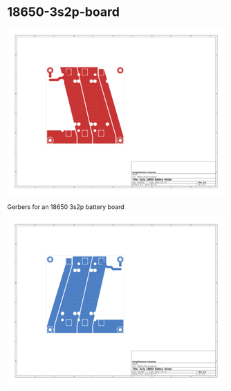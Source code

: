 # 18650-3s2p-board
![Top Layer](18650_3s2p-F_CU.svg)

Gerbers for an 18650 3s2p battery board

![Bottom Layer](18650_3s2p-B_CU.svg)
